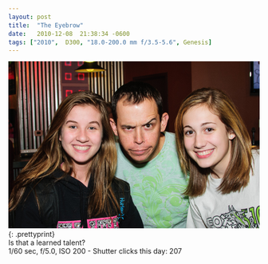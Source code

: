 ```yaml
---
layout: post
title:  "The Eyebrow"
date:   2010-12-08  21:38:34 -0600
tags: ["2010",  D300, "18.0-200.0 mm f/3.5-5.6", Genesis]
---
```

![:title](/images/2010/2010_1208_DSC4289.jpg)
{: .prettyprint}  
Is that a learned talent?   
1/60 sec, f/5.0, ISO 200 - Shutter clicks this day: 207